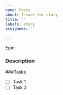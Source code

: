 ```yaml
---
name: Story
about: Issues for story
title: ''
labels: story
assignees: ''

---
```


Epic: 


### Description


###Tasks

-[ ] Task 1
-[ ] Task 2
